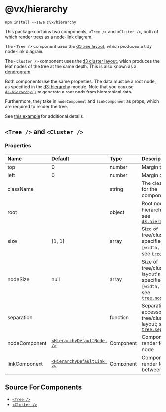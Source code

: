 # @vx/hierarchy

```
npm install --save @vx/hierarchy
```

This package contains two components, `<Tree />` and `<Cluster />`, both of which render trees as a node-link diagram.

The `<Tree />` component uses the [d3 tree layout](https://github.com/d3/d3-hierarchy#tree), which produces a tidy node-link diagram.

The `<Cluster />` component uses the [d3 cluster layout](https://github.com/d3/d3-hierarchy#cluster), which produces the leaf nodes of the tree at the same depth.  This is also known as a [dendrogram](https://en.wikipedia.org/wiki/Dendrogram).

Both components use the same properties.  The data must be a root node, as specified in the [d3-hierarchy](https://github.com/d3/d3-hierarchy) module.  Note that you can use [`d3.hierarchy()`](https://github.com/d3/d3-hierarchy#hierarchy) to generate a root node from hierarchical data.

Furthermore, they take in `nodeComponent` and `linkComponent` as props, which are required to render the tree.

See [this example](https://vx-demo.now.sh/trees) for additional details.

## `<Tree />` and `<Cluster />`

### Properties

| Name          | Default | Type | Description |
|:--------------|:--------|:-----|:------------
| top           | 0 | number    | Margin to top 
| left          | 0 | number    | Margin on left 
| className     |   | string    | The className for the component
| root          |   | object    | Root node for hierarchical data; see [`d3.hierarchy()`](https://github.com/d3/d3-hierarchy#hierarchy)
| size          | [1, 1] | array     | Size of tree/cluster layout specified by `[width, height]`; see [`tree.size()`](https://github.com/d3/d3-hierarchy#tree_size) 
| nodeSize      | null | array     | Size of tree/cluster layout's nodes specified by `[width, height]`; see [`tree.nodeSize()`](https://github.com/d3/d3-hierarchy#tree_nodeSize)
| separation    |  | function  | Separation accessor for tree/cluster layout; see [`tree.separation()`](https://github.com/d3/d3-hierarchy#tree_separation) 
| nodeComponent | [`<HierarchyDefaultNode />`](https://github.com/hshoff/vx/blob/master/packages/vx-hierarchy/src/HierarchyDefaultNode.js) | Component | Component to render for each node 
| linkComponent | [`<HierarchyDefaultLink />`](https://github.com/hshoff/vx/blob/master/packages/vx-hierarchy/src/HierarchyDefaultLink.js) | Component | Component to render for links between nodes

## Source For Components

* [`<Tree />`](https://github.com/hshoff/vx/blob/master/packages/vx-hierarchy/src/hierarchies/Tree.js)
* [`<Cluster />`](https://github.com/hshoff/vx/blob/master/packages/vx-hierarchy/src/hierarchies/Cluster.js)